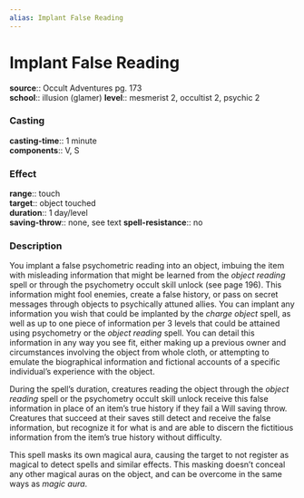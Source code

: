 ```yaml
---
alias: Implant False Reading
---
```


# Implant False Reading 

**source**:: Occult Adventures pg. 173  
**school**:: illusion (glamer)
**level**:: mesmerist 2, occultist 2, psychic 2

### Casting 

**casting-time**:: 1 minute  
**components**:: V, S

### Effect 

**range**:: touch  
**target**:: object touched  
**duration**:: 1 day/level  
**saving-throw**:: none, see text
**spell-resistance**:: no

### Description 

You implant a false psychometric reading into an object, imbuing the item with misleading information that might be learned from the *object reading* spell or through the psychometry occult skill unlock (see page 196). This information might fool enemies, create a false history, or pass on secret messages through objects to psychically attuned allies. You can implant any information you wish that could be implanted by the *charge object* spell, as well as up to one piece of information per 3 levels that could be attained using psychometry or the *object reading* spell. You can detail this information in any way you see fit, either making up a previous owner and circumstances involving the object from whole cloth, or attempting to emulate the biographical information and fictional accounts of a specific individual’s experience with the object.  
  
During the spell’s duration, creatures reading the object through the *object reading* spell or the psychometry occult skill unlock receive this false information in place of an item’s true history if they fail a Will saving throw. Creatures that succeed at their saves still detect and receive the false information, but recognize it for what is and are able to discern the fictitious information from the item’s true history without difficulty.  
  
This spell masks its own magical aura, causing the target to not register as magical to detect spells and similar effects. This masking doesn’t conceal any other magical auras on the object, and can be overcome in the same ways as *magic aura*.
